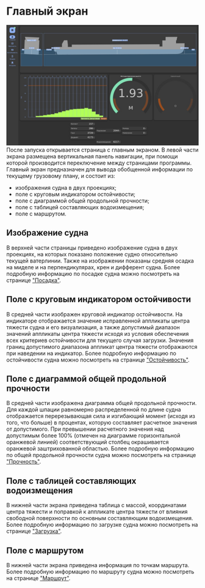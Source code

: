 # Главный экран
![Общий вид страницы "Главный экран"](/assets/image/program_sheets/ru/sheet03_mainScreen/img1.jpg "Общий вид страницы 'Главный экран'")
После запуска открывается страница с главным экраном. В левой части экрана размещена вертикальная панель навигации, при помощи которой производится переключение между страницами программы. Главный экран предназначен для вывода обобщенной информации по текущему грузовому плану, и состоит из:
- изображения судна в двух проекциях;
- поле с круговым индикатором остойчивости;
- поле с диаграммой общей продольной прочности;
- поле с таблицей составляющих водоизмещения;
- поле с маршрутом.

## Изображение судна
В верхней части страницы приведено изображение судна в двух проекциях, на которых показано положение судно относительно текущей ватерлинии. Также на изображении показаны средняя осадка на миделе и на перпендикулярах, крен и дифферент судна. Более подробную информацию по посадке судна можно посмотреть на странице ["Посадка"](/docs/user-guide/ru/part06_draft/part06_draft.md).

## Поле с круговым индикатором остойчивости
В средней части изображен круговой индикатор остойчивости. На индикаторе отображается значение исправленной аппликаты центра тяжести судна и его визуализация, а также допустимый диапазон  значений аппликаты центра тяжести исходя из условия обеспечения всех критериев остойчивости для текущего случая загрузки. Значения границ допустимого диапазона аппликат центра тяжести отображаются при наведении на индикатор. Более подробную информацию по остойчивости судна можно посмотреть на странице ["Остойчивость"](/docs/user-guide/ru/part08_stability/part08_stability.md).

## Поле с диаграммой общей продольной прочности
В средней части изображена диаграмма общей продольной прочности. Для каждой шпации равномерно распределенной по длине судна отображается перерезывающая сила и изгибающий момент (исходя из того, что больше) в процентах, которую составляет расчетное значения от допустимого. При превышении расчетного значения над допустимым более 100% (отмечен на диаграмме горизонтальной оранжевой линией) соответствующий столбец  окрашивается оранжевой заштрихованной областью. Более подробную информацию по общей продольной прочности судна можно посмотреть на странице ["Прочность"](/docs/user-guide/ru/part07_strength/part07_strength.md).

## Поле с таблицей составляющих водоизмещения
В нижней части экрана приведена таблица с массой, координатами центра тяжести и поправкой к аппликате центра тяжести от влияния свободной поверхности по основным составляющим водоизмещения. Более подробную информацию по загрузке судна можно посмотреть на странице ["Загрузка"](/docs/user-guide/ru/part05_loading/part05_loading.md).

## Поле с маршрутом
В нижней части экрана приведена информация по точкам маршрута. Более подробную информацию по маршруту судна можно посмотреть на странице ["Маршрут"](/docs/user-guide/ru//part04_shipInfo/part03_shipInfo.md).